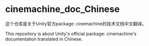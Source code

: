 # cinemachine_doc_Chinese
这个仓库是关于Unity官方package: cinemachine的技术文档中文翻译。

This repository is about Unity's official package: cinemachine's documentation translated in Chinese.
